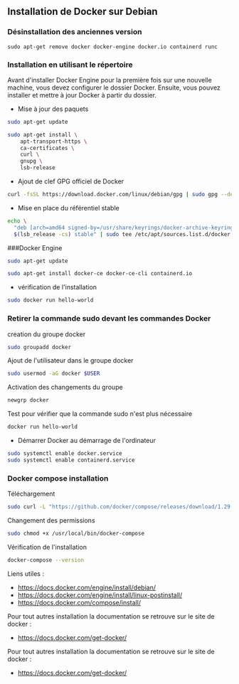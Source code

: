 
## Installation de Docker sur Debian
### Désinstallation des anciennes version
`sudo apt-get remove docker docker-engine docker.io containerd runc`

### Installation en utilisant le répertoire
Avant d'installer Docker Engine pour la première fois sur une nouvelle machine, vous devez configurer le dossier Docker. Ensuite, vous pouvez installer et mettre à jour Docker à partir du dossier.
- Mise à jour des paquets
```sh
sudo apt-get update
```
```sh
sudo apt-get install \
    apt-transport-https \
    ca-certificates \
    curl \
    gnupg \
    lsb-release
```
- Ajout de clef GPG officiel de Docker
```sh
curl -fsSL https://download.docker.com/linux/debian/gpg | sudo gpg --dearmor -o /usr/share/keyrings/docker-archive-keyring.gpg
```
- Mise en place du référentiel stable
```sh
echo \
  "deb [arch=amd64 signed-by=/usr/share/keyrings/docker-archive-keyring.gpg] https://download.docker.com/linux/debian \
  $(lsb_release -cs) stable" | sudo tee /etc/apt/sources.list.d/docker.list > /dev/null

```
###Docker Engine
```sh
sudo apt-get update

sudo apt-get install docker-ce docker-ce-cli containerd.io
```
- vérification de l'installation
```sh
sudo docker run hello-world
```
### Retirer la commande sudo devant les commandes Docker
creation du groupe docker
```sh
sudo groupadd docker
```
Ajout de l'utilisateur dans le groupe docker
```sh
sudo usermod -aG docker $USER
```
Activation des changements du groupe
```sh
newgrp docker
```
Test pour vérifier que la commande sudo n'est plus nécessaire
```sh
docker run hello-world
```
- Démarrer Docker au démarrage de l'ordinateur
```sh
sudo systemctl enable docker.service
sudo systemctl enable containerd.service
```
### Docker compose installation
Téléchargement
```sh
sudo curl -L "https://github.com/docker/compose/releases/download/1.29.1/docker-compose-$(uname -s)-$(uname -m)" -o /usr/local/bin/docker-compose
```
Changement des permissions
```sh
sudo chmod +x /usr/local/bin/docker-compose
```
Vérification de l'installation
```sh
docker-compose --version
```

Liens utiles :
- https://docs.docker.com/engine/install/debian/
- https://docs.docker.com/engine/install/linux-postinstall/
- https://docs.docker.com/compose/install/

Pour tout autres installation la documentation se retrouve sur le site de docker :
- https://docs.docker.com/get-docker/

Pour tout autres installation la documentation se retrouve sur le site de docker :
- https://docs.docker.com/get-docker/
